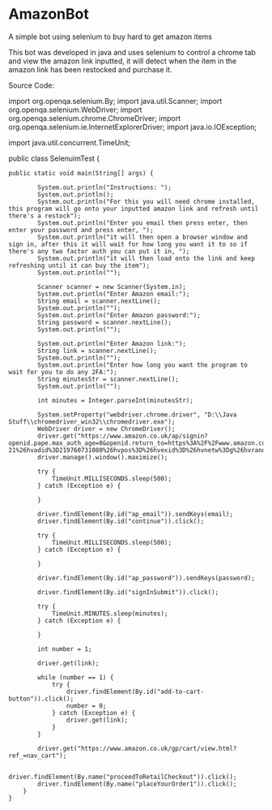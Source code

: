 # AmazonBot
A simple bot using selenium to buy hard to get amazon items

This bot was developed in java and uses selenium to control a chrome tab and view the amazon link inputted, it will detect when the item in the amazon link has been restocked and purchase it.

Source Code:

import org.openqa.selenium.By;
import java.util.Scanner;
import org.openqa.selenium.WebDriver;
import org.openqa.selenium.chrome.ChromeDriver;
import org.openqa.selenium.ie.InternetExplorerDriver;
import java.io.IOException;

import java.util.concurrent.TimeUnit;

public class SelenuimTest {

    public static void main(String[] args) {

            System.out.println("Instructions: ");
            System.out.println();
            System.out.println("For this you will need chrome installed, this program will go onto your inputted amazon link and refresh until there's a restock");
            System.out.println("Enter you email then press enter, then enter your password and press enter, ");
            System.out.println("it will then open a browser window and sign in, after this it will wait for how long you want it to so if there's any two factor auth you can put it in, ");
            System.out.println("it will then load onto the link and keep refreshing until it can buy the item");
            System.out.println("");

            Scanner scanner = new Scanner(System.in);
            System.out.println("Enter Amazon email:");
            String email = scanner.nextLine();
            System.out.println("");
            System.out.println("Enter Amazon password:");
            String password = scanner.nextLine();
            System.out.println("");

            System.out.println("Enter Amazon link:");
            String link = scanner.nextLine();
            System.out.println("");
            System.out.println("Enter how long you want the program to wait for you to do any 2FA:");
            String minutesStr = scanner.nextLine();
            System.out.println("");

            int minutes = Integer.parseInt(minutesStr);

            System.setProperty("webdriver.chrome.driver", "D:\\Java Stuff\\chromedriver_win32\\chromedriver.exe");
            WebDriver driver = new ChromeDriver();
            driver.get("https://www.amazon.co.uk/ap/signin?openid.pape.max_auth_age=0&openid.return_to=https%3A%2F%2Fwww.amazon.co.uk%2Fgp%2Fhelp%2Fcustomer%2Fdisplay.html%3Fie%3DUTF8%26tag%3Dgooghydr-21%26hvadid%3D219760731080%26hvpos%3D%26hvexid%3D%26hvnetw%3Dg%26hvrand%3D11485194446736818452%26hvpone%3D%26hvptwo%3D%26hvqmt%3De%26hvdev%3Dc%26ref%3Dnav_signin&openid.identity=http%3A%2F%2Fspecs.openid.net%2Fauth%2F2.0%2Fidentifier_select&openid.assoc_handle=gbflex&openid.mode=checkid_setup&openid.claimed_id=http%3A%2F%2Fspecs.openid.net%2Fauth%2F2.0%2Fidentifier_select&openid.ns=http%3A%2F%2Fspecs.openid.net%2Fauth%2F2.0&");
            driver.manage().window().maximize();

            try {
                TimeUnit.MILLISECONDS.sleep(500);
            } catch (Exception e) {

            }

            driver.findElement(By.id("ap_email")).sendKeys(email);
            driver.findElement(By.id("continue")).click();

            try {
                TimeUnit.MILLISECONDS.sleep(500);
            } catch (Exception e) {

            }

            driver.findElement(By.id("ap_password")).sendKeys(password);

            driver.findElement(By.id("signInSubmit")).click();

            try {
                TimeUnit.MINUTES.sleep(minutes);
            } catch (Exception e) {

            }

            int number = 1;

            driver.get(link);

            while (number == 1) {
                try {
                    driver.findElement(By.id("add-to-cart-button")).click();
                    number = 0;
                } catch (Exception e) {
                    driver.get(link);
                }
            }

            driver.get("https://www.amazon.co.uk/gp/cart/view.html?ref_=nav_cart");

            driver.findElement(By.name("proceedToRetailCheckout")).click();
            driver.findElement(By.name("placeYourOrder1")).click();
        }
    }
